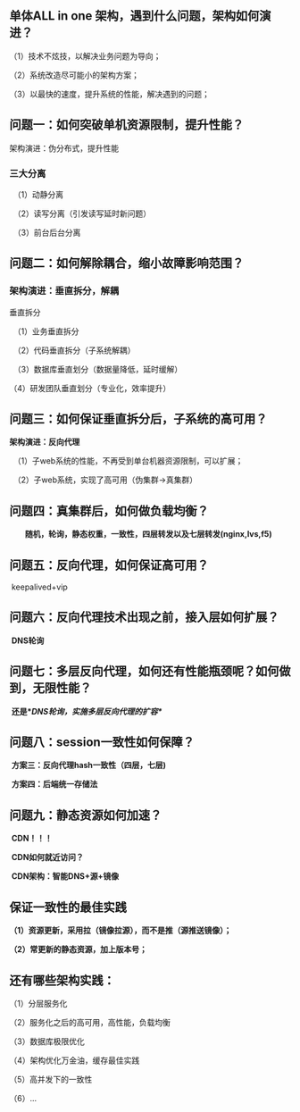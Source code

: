 ## 单体ALL in one 架构，遇到什么问题，架构如何演进？

（1）技术不炫技，以解决业务问题为导向；

（2）系统改造尽可能小的架构方案；

（3）以最快的速度，提升系统的性能，解决遇到的问题；

 

## 问题一：如何突破单机资源限制，提升性能？

 架构演进：伪分布式，提升性能

###  三大分离

　（1）动静分离

　（2）读写分离（引发读写延时新问题）

　（3）前台后台分离



## 问题二：如何解除耦合，缩小故障影响范围？

###  架构演进：垂直拆分，解耦

 垂直拆分

　（1）业务垂直拆分

　（2）代码垂直拆分（子系统解耦）

　（3）数据库垂直划分（数据量降低，延时缓解）

  （4）研发团队垂直划分（专业化，效率提升）

 

## **问题三：如何保证垂直拆分后，子系统的高可用？**

 **架构演进：反向代理**

　（1）子web系统的性能，不再受到单台机器资源限制，可以扩展；

　（2）子web系统，实现了高可用（伪集群->真集群）

 

## **问题四：真集群后，如何做负载均衡？**

　　**随机，轮询，静态权重，一致性，四层转发以及七层转发(nginx,lvs,f5)**

 

## 问题五：反向代理，如何保证高可用？

​    keepalived+vip

 

## **问题六：反向代理技术出现之前，接入层如何扩展？**

​    **DNS轮询**

 

## 问题七：多层反向代理，如何还有性能瓶颈呢？如何做到，无限性能？

​    **还是\**DNS轮询，实施多层反向代理的扩容\****

 

## **问题八：session一致性如何保障？**

​    **方案三：反向代理hash一致性（四层，七层)**

​    **方案四：后端统一存储法**

 

## **问题九：静态资源如何加速？**

​    **CDN！！！**

​    **CDN如何就近访问？**

​      **CDN架构：智能DNS+源+镜像**

 

## **保证一致性的最佳实践**

 **（1）资源更新，采用拉（镜像拉源），而不是推（源推送镜像）；**

 **（2）常更新的静态资源，加上版本号；**

 

## **还有哪些架构实践：**

（1）分层服务化

（2）服务化之后的高可用，高性能，负载均衡

（3）数据库极限优化

（4）架构优化万金油，缓存最佳实践

（5）高并发下的一致性

（6）...
